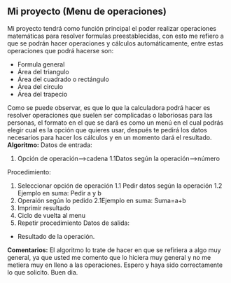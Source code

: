 ## Mi proyecto (Menu de operaciones)
Mi proyecto tendrá como función principal el poder realizar operaciones matemáticas para resolver formulas preestablecidas, con esto me refiero a que se podrán hacer operaciones y cálculos automáticamente, entre estas operaciones que podrá hacerse son:

 - Formula general
 - Área del triangulo
 - Área del cuadrado o rectángulo
 - Área del circulo
 - Área del trapecio

Como se puede observar, es que lo que la calculadora podrá hacer es resolver operaciones que suelen ser complicadas o laboriosas para las personas, el formato en el que se dará es como un menú en el cual podrás elegir cual es la opción que quieres usar, después te pedirá los datos necesarios para hacer los cálculos y en un momento dará el resultado.
**Algoritmo:**
Datos de entrada:
1. Opción de operación-->cadena
1.1Datos según la operación-->número

Procedimiento:
1. Seleccionar opción de operación
1.1 Pedir datos según la operación
1.2 Ejemplo en suma: Pedir a y b
2. Operaión según lo pedido
2.1Ejemplo en suma: Suma=a+b
3. Imprimir resultado
4. Ciclo de vuelta al menu 
5. Repetir procedimiento
Datos de salida:

 - Resultado de la operación.

**Comentarios:**
El algoritmo lo trate de hacer en que se refiriera a algo muy general, ya que usted me comento que lo hiciera muy general y no me metiera muy en lleno a las operaciones.
Espero y haya sido correctamente lo que solicito.
Buen dia.

